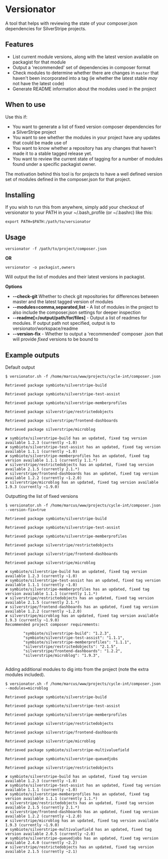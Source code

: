 # Versionator

A tool that helps with reviewing the state of your composer.json
dependencies for SilverStripe projects.

## Features

* List current module versions, along with the latest version available on
  packagist for that module
* Output a 'recommended' set of dependencies in composer format
* Check modules to determine whether there are changes in `master` that
  haven't been incorporated into a tag (ie whether the latest stable _may_
  not have the latest code)
* Generate README information about the modules used in the project

## When to use

Use this if:

* You want to generate a list of fixed version composer dependencies for a
  SilverStripe project
* You want to see whether the modules in your project have any updates
  that could be made use of
* You want to know whether a repository has any changes that haven't made it
  to a stable tagged release yet.
* You want to review the current state of tagging for a number of modules found
  under a specific packagist owner.

The motivation behind this tool is for projects to have a well
defined version set of modules defined in the composer.json for that project.

## Installing

If you wish to run this from anywhere, simply add your checkout of versionator to your PATH in your ~/.bash_profile (or ~/.bashrc) like this:

```
export PATH=$PATH:/path/to/versionator
```

## Usage

`versionator -f /path/to/project/composer.json`

**OR**

`versionator -o packagist,owners`

Will output the list of modules and their latest versions in packagist.

**Options**

* **--check-git** Whether to check git repositories for differences
  between master and the latest tagged version of modules
* **--modules=comma,separated,list** - A list of modules in the project
  to also include the composer.json settings for deeper inspection
* **--readme[=/output/path/for/files]** - Output a list of readmes for modules.
  If output path not specified, output is to versionator/workspace/readme
* **--version-fix** - Whether to output a 'recommended' composer .json
  that will provide _fixed_ versions to be bound to

## Example outputs

Default output

```
$ versionator.sh -f /home/marcus/www/projects/cycle-int/composer.json

Retrieved package symbiote/silverstripe-build

Retrieved package symbiote/silverstripe-test-assist

Retrieved package symbiote/silverstripe-memberprofiles

Retrieved package silverstripe/restrictedobjects

Retrieved package silverstripe/frontend-dashboards

Retrieved package silverstripe/microblog

✘ symbiote/silverstripe-build has an updated, fixed tag version available 1.2.3 (currently ~1.0)
✘ symbiote/silverstripe-test-assist has an updated, fixed tag version available 1.1.1 (currently ~1.0)
✘ symbiote/silverstripe-memberprofiles has an updated, fixed tag version available 1.1.1 (currently 1.1.*)
✘ silverstripe/restrictedobjects has an updated, fixed tag version available 2.1.5 (currently 2.1.*)
✘ silverstripe/frontend-dashboards has an updated, fixed tag version available 1.2.2 (currently ~1.2.0)
✘ silverstripe/microblog has an updated, fixed tag version available 1.9.3 (currently ~1.9.0)
```

Outputting the list of fixed versions

```
$ versionator.sh -f /home/marcus/www/projects/cycle-int/composer.json --version-fix=true

Retrieved package symbiote/silverstripe-build

Retrieved package symbiote/silverstripe-test-assist

Retrieved package symbiote/silverstripe-memberprofiles

Retrieved package silverstripe/restrictedobjects

Retrieved package silverstripe/frontend-dashboards

Retrieved package silverstripe/microblog

✘ symbiote/silverstripe-build has an updated, fixed tag version available 1.2.3 (currently ~1.0)
✘ symbiote/silverstripe-test-assist has an updated, fixed tag version available 1.1.1 (currently ~1.0)
✘ symbiote/silverstripe-memberprofiles has an updated, fixed tag version available 1.1.1 (currently 1.1.*)
✘ silverstripe/restrictedobjects has an updated, fixed tag version available 2.1.5 (currently 2.1.*)
✘ silverstripe/frontend-dashboards has an updated, fixed tag version available 1.2.2 (currently ~1.2.0)
✘ silverstripe/microblog has an updated, fixed tag version available 1.9.3 (currently ~1.9.0)
Recommended project composer requirements:

		"symbiote/silverstripe-build": "1.2.3",
		"symbiote/silverstripe-test-assist": "1.1.1",
		"symbiote/silverstripe-memberprofiles": "1.1.1",
		"silverstripe/restrictedobjects": "2.1.5",
		"silverstripe/frontend-dashboards": "1.2.2",
		"silverstripe/microblog": "1.9.3",


```

Adding additional modules to dig into from the project (note the extra modules included).

```
$ versionator.sh -f /home/marcus/www/projects/cycle-int/composer.json --modules=microblog

Retrieved package symbiote/silverstripe-build

Retrieved package symbiote/silverstripe-test-assist

Retrieved package symbiote/silverstripe-memberprofiles

Retrieved package silverstripe/restrictedobjects

Retrieved package silverstripe/frontend-dashboards

Retrieved package silverstripe/microblog

Retrieved package symbiote/silverstripe-multivaluefield

Retrieved package symbiote/silverstripe-queuedjobs

Retrieved package silverstripe/restrictedobjects

✘ symbiote/silverstripe-build has an updated, fixed tag version available 1.2.3 (currently ~1.0)
✘ symbiote/silverstripe-test-assist has an updated, fixed tag version available 1.1.1 (currently ~1.0)
✘ symbiote/silverstripe-memberprofiles has an updated, fixed tag version available 1.1.1 (currently 1.1.*)
✘ silverstripe/restrictedobjects has an updated, fixed tag version available 2.1.5 (currently 2.1.*)
✘ silverstripe/frontend-dashboards has an updated, fixed tag version available 1.2.2 (currently ~1.2.0)
✘ silverstripe/microblog has an updated, fixed tag version available 1.9.3 (currently ~1.9.0)
✘ symbiote/silverstripe-multivaluefield has an updated, fixed tag version available 2.0.5 (currently ~2.0)
✘ symbiote/silverstripe-queuedjobs has an updated, fixed tag version available 2.4.0 (currently ~2.2)
✘ silverstripe/restrictedobjects has an updated, fixed tag version available 2.1.5 (currently ~2.1)

```
